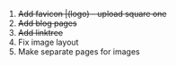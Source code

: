 1) ~~Add favicon |(logo) - upload square one~~
2) ~~Add blog pages~~
3) ~~Add linktree~~
4) Fix image layout
5) Make separate pages for images

